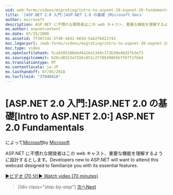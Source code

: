 ```yaml
---
uid: web-forms/videos/migrating/intro-to-aspnet-20-aspnet-20-fundamentals
title: '[ASP.NET 2.0 入門:]ASP.NET 2.0 の基礎 |Microsoft Docs'
author: microsoft
description: ASP.NET に不慣れな開発者はこの web キャスト、重要な機能を理解するように設計するとします。
ms.author: aspnetcontent
ms.date: 07/25/2006
ms.assetid: ff36f242-5f40-44d1-b65d-5ab2fb622742
msc.legacyurl: /web-forms/videos/migrating/intro-to-aspnet-20-aspnet-20-fundamentals
msc.type: video
ms.openlocfilehash: 5ca9105108ded4a26e1349c173b30e46d2fb3e73
ms.sourcegitcommit: b28cd0313af316c051c2ff8549865bff67f2fbb4
ms.translationtype: MT
ms.contentlocale: ja-JP
ms.lasthandoff: 07/05/2018
ms.locfileid: "37840418"
---
```

<a name="intro-to-aspnet-20-aspnet-20-fundamentals"></a><span data-ttu-id="a8e6b-103">[ASP.NET 2.0 入門:]ASP.NET 2.0 の基礎</span><span class="sxs-lookup"><span data-stu-id="a8e6b-103">[Intro to ASP.NET 2.0:] ASP.NET 2.0 Fundamentals</span></span>
====================
<span data-ttu-id="a8e6b-104">によって[Microsoft](https://github.com/microsoft)</span><span class="sxs-lookup"><span data-stu-id="a8e6b-104">by [Microsoft](https://github.com/microsoft)</span></span>

<span data-ttu-id="a8e6b-105">ASP.NET に不慣れな開発者はこの web キャスト、重要な機能を理解するように設計するとします。</span><span class="sxs-lookup"><span data-stu-id="a8e6b-105">Developers new to ASP.NET will want to attend this webcast designed to familiarize you with its essential features.</span></span>

[<span data-ttu-id="a8e6b-106">&#9654;ビデオ (70 分)</span><span class="sxs-lookup"><span data-stu-id="a8e6b-106">&#9654; Watch video (70 minutes)</span></span>](https://channel9.msdn.com/Blogs/ASP-NET-Site-Videos/intro-to-aspnet-20-aspnet-20-fundamentals)

> [!div class="step-by-step"]
> [<span data-ttu-id="a8e6b-107">次へ</span><span class="sxs-lookup"><span data-stu-id="a8e6b-107">Next</span></span>](intro-to-aspnet-20-user-interface-elements.md)
